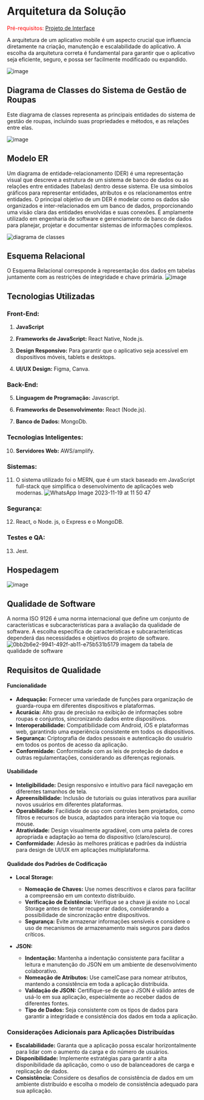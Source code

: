 # Arquitetura da Solução

<span style="color:red">Pré-requisitos: <a href="3-Projeto de Interface.md"> Projeto de Interface</a></span>

A arquitetura de um aplicativo mobile é um aspecto crucial que influencia diretamente na criação, manutenção e escalabilidade do aplicativo. A escolha da arquitetura correta é fundamental para garantir que o aplicativo seja eficiente, seguro, e possa ser facilmente modificado ou expandido. 

![image](https://github.com/ICEI-PUC-Minas-PMV-ADS/pmv-ads-2024-1-e4-proj-infra-t5-pmv-ads-2024-1-e4-proj-infra-t5-grupo05/assets/104511336/0501fe98-a9e8-4bb2-8679-e19ac47643a6)



## Diagrama de Classes do Sistema de Gestão de Roupas

Este diagrama de classes representa as principais entidades do sistema de gestão de roupas, incluindo suas propriedades e métodos, e as relações entre elas.

![image](https://github.com/ICEI-PUC-Minas-PMV-ADS/pmv-ads-2024-1-e4-proj-infra-t5-projeto-MyCloset/blob/main/docs/img/Diagrama%20de%20Classes%20-%20My%20Closet.drawio%20(2).png)

## Modelo ER

Um diagrama de entidade-relacionamento (DER) é uma representação visual que descreve a estrutura de um sistema de banco de dados ou as relações entre entidades (tabelas) dentro desse sistema. Ele usa símbolos gráficos para representar entidades, atributos e os relacionamentos entre entidades. O principal objetivo de um DER é modelar como os dados são organizados e inter-relacionados em um banco de dados, proporcionando uma visão clara das entidades envolvidas e suas conexões.  É amplamente utilizado em engenharia de software e gerenciamento de banco de dados para planejar, projetar e documentar sistemas de informações complexos.

![diagrama de classes](https://github.com/ICEI-PUC-Minas-PMV-ADS/pmv-ads-2023-2-e3-proj-mov-t4-2023-e3-projmovt4-time2-myclosetweb-atualizado/blob/5411395d0a1aae135bd37173f64963b0154ada21/docs/img/Diagrama%20ER%20Mycloset%2011.jpeg)


## Esquema Relacional

O Esquema Relacional corresponde à representação dos dados em tabelas juntamente com as restrições de integridade e chave primária.
![image](https://github.com/ICEI-PUC-Minas-PMV-ADS/pmv-ads-2024-1-e4-proj-infra-t5-pmv-ads-2024-1-e4-proj-infra-t5-grupo05/assets/161225132/dc90b8be-43b8-42e1-bf17-76f1b238b8f0)

  
## Tecnologias Utilizadas

### Front-End:

1. **JavaScript** 
2. **Frameworks de JavaScript:** React Native, Node.js.

3. **Design Responsivo:** Para garantir que o aplicativo seja acessível em dispositivos móveis, tablets e desktops.

4. **UI/UX Design:**  Figma, Canva.
### Back-End:

5. **Linguagem de Programação:** Javascript.

6. **Frameworks de Desenvolvimento:** React (Node.js).

7. **Banco de Dados:** MongoDb.


### Tecnologias Inteligentes:

10. **Servidores Web:** AWS/amplify.

### Sistemas:

11. O sistema utilizado foi o MERN, que é um stack baseado em JavaScript full-stack que simplifica o desenvolvimento de aplicações web modernas. 
![WhatsApp Image 2023-11-19 at 11 50 47](https://github.com/ICEI-PUC-Minas-PMV-ADS/pmv-ads-2023-2-e3-proj-mov-t4-2023-e3-projmovt4-time2-myclosetweb-atualizado/assets/112135152/fbb85e72-ceb0-485f-aa2a-38bbccac9f58)

### Segurança:

12. React, o Node. js, o Express e o MongoDB.


### Testes e QA:

13. Jest.


## Hospedagem

![image](https://github.com/ICEI-PUC-Minas-PMV-ADS/pmv-ads-2024-1-e4-proj-infra-t5-pmv-ads-2024-1-e4-proj-infra-t5-grupo05/assets/161225132/c8b6c80f-7c16-449d-ba04-887098589807)

## Qualidade de Software

A norma ISO 9126 é uma norma internacional que define um conjunto de características e subcaracterísticas para a avaliação da qualidade de software.  A escolha específica de características e subcaracterísticas dependerá das necessidades e objetivos do projeto de software.
![![0bb2b6e2-9941-492f-ab11-e75b531b5179](https://github.com/ICEI-PUC-Minas-PMV-ADS/pmv-ads-2023-2-e3-proj-mov-t4-2023-e3-projmovt4-time2-myclosetweb/assets/104511336/92ca2769-6662-4c64-82b4-06843a718be6)
imagem da tabela de qualidade de software](https://github.com/ICEI-PUC-Minas-PMV-ADS/pmv-ads-2023-2-e3-proj-mov-t4-2023-e3-projmovt4-time2-myclosetweb/blob/main/docs/img/Qualidade%20de%20Softwere-1.png)

## Requisitos de Qualidade

#### Funcionalidade

- **Adequação:** Fornecer uma variedade de funções para organização de guarda-roupa em diferentes dispositivos e plataformas.
- **Acurácia:** Alto grau de precisão na exibição de informações sobre roupas e conjuntos, sincronizando dados entre dispositivos.
- **Interoperabilidade:** Compatibilidade com Android, iOS e plataformas web, garantindo uma experiência consistente em todos os dispositivos.
- **Segurança:** Criptografia de dados pessoais e autenticação do usuário em todos os pontos de acesso da aplicação.
- **Conformidade:** Conformidade com as leis de proteção de dados e outras regulamentações, considerando as diferenças regionais.

#### Usabilidade

- **Inteligibilidade:** Design responsivo e intuitivo para fácil navegação em diferentes tamanhos de tela.
- **Apreensibilidade:** Inclusão de tutoriais ou guias interativos para auxiliar novos usuários em diferentes plataformas.
- **Operabilidade:** Facilidade de uso com controles bem projetados, como filtros e recursos de busca, adaptados para interação via toque ou mouse.
- **Atratividade:** Design visualmente agradável, com uma paleta de cores apropriada e adaptação ao tema do dispositivo (claro/escuro).
- **Conformidade:** Adesão às melhores práticas e padrões da indústria para design de UI/UX em aplicações multiplataforma.

#### Qualidade dos Padrões de Codificação

- **Local Storage:**
  - **Nomeação de Chaves:** Use nomes descritivos e claros para facilitar a compreensão em um contexto distribuído.
  - **Verificação de Existência:** Verifique se a chave já existe no Local Storage antes de tentar recuperar dados, considerando a possibilidade de sincronização entre dispositivos.
  - **Segurança:** Evite armazenar informações sensíveis e considere o uso de mecanismos de armazenamento mais seguros para dados críticos.

- **JSON:**
  - **Indentação:** Mantenha a indentação consistente para facilitar a leitura e manutenção do JSON em um ambiente de desenvolvimento colaborativo.
  - **Nomeação de Atributos:** Use camelCase para nomear atributos, mantendo a consistência em toda a aplicação distribuída.
  - **Validação de JSON:** Certifique-se de que o JSON é válido antes de usá-lo em sua aplicação, especialmente ao receber dados de diferentes fontes.
  - **Tipo de Dados:** Seja consistente com os tipos de dados para garantir a integridade e consistência dos dados em toda a aplicação.

### Considerações Adicionais para Aplicações Distribuídas

- **Escalabilidade:** Garanta que a aplicação possa escalar horizontalmente para lidar com o aumento da carga e do número de usuários.
- **Disponibilidade:** Implemente estratégias para garantir a alta disponibilidade da aplicação, como o uso de balanceadores de carga e replicação de dados.
- **Consistência:** Considere os desafios de consistência de dados em um ambiente distribuído e escolha o modelo de consistência adequado para sua aplicação.




